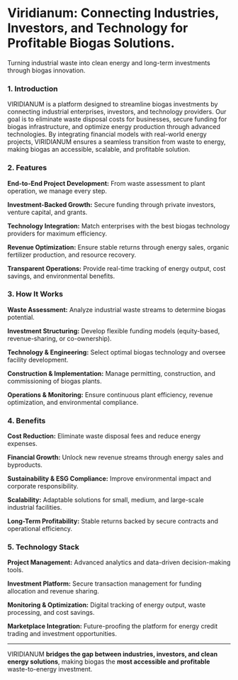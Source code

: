 # Viridianum: Connecting Industries, Investors, and Technology for Profitable Biogas Solutions.  
Turning industrial waste into clean energy and long-term investments through biogas innovation.

### 1. Introduction  
VIRIDIANUM is a platform designed to streamline biogas investments by connecting industrial enterprises, investors, and technology providers. Our goal is to eliminate waste disposal costs for businesses, secure funding for biogas infrastructure, and optimize energy production through advanced technologies. By integrating financial models with real-world energy projects, VIRIDIANUM ensures a seamless transition from waste to energy, making biogas an accessible, scalable, and profitable solution.

### 2. Features  

**End-to-End Project Development:** From waste assessment to plant operation, we manage every step.  

**Investment-Backed Growth:** Secure funding through private investors, venture capital, and grants.  

**Technology Integration:** Match enterprises with the best biogas technology providers for maximum efficiency.  

**Revenue Optimization:** Ensure stable returns through energy sales, organic fertilizer production, and resource recovery.  

**Transparent Operations:** Provide real-time tracking of energy output, cost savings, and environmental benefits.  

### 3. How It Works  

**Waste Assessment:** Analyze industrial waste streams to determine biogas potential.  

**Investment Structuring:** Develop flexible funding models (equity-based, revenue-sharing, or co-ownership).  

**Technology & Engineering:** Select optimal biogas technology and oversee facility development.  

**Construction & Implementation:** Manage permitting, construction, and commissioning of biogas plants.  

**Operations & Monitoring:** Ensure continuous plant efficiency, revenue optimization, and environmental compliance.  

### 4. Benefits  

**Cost Reduction:** Eliminate waste disposal fees and reduce energy expenses.  

**Financial Growth:** Unlock new revenue streams through energy sales and byproducts.  

**Sustainability & ESG Compliance:** Improve environmental impact and corporate responsibility.  

**Scalability:** Adaptable solutions for small, medium, and large-scale industrial facilities.  

**Long-Term Profitability:** Stable returns backed by secure contracts and operational efficiency.  

### 5. Technology Stack  

**Project Management:** Advanced analytics and data-driven decision-making tools.  

**Investment Platform:** Secure transaction management for funding allocation and revenue sharing.  

**Monitoring & Optimization:** Digital tracking of energy output, waste processing, and cost savings.  

**Marketplace Integration:** Future-proofing the platform for energy credit trading and investment opportunities.  

---

VIRIDIANUM **bridges the gap between industries, investors, and clean energy solutions**, making biogas the **most accessible and profitable** waste-to-energy investment.  
